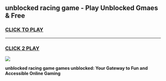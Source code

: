 
## unblocked racing game - Play Unblocked Gmaes & Free
<h3>
<a href="https://premium.freeplayer.one?title=unblocked_racing_game&ref=19F">CLICK TO PLAY</a></h3>
<hr>

<h3>
<a href="https://premium.freeplayer.one?title=unblocked_racing_game&ref=19F">CLICK 2 PLAY</a>
  
</h3>

<a href="https://premium.freeplayer.one?title=unblocked_racing_game&ref=19F/"><img src="https://clearcache.store/games.png"></a>


**unblocked racing game games unblocked: Your Gateway to Fun and Accessible Online Gaming**
